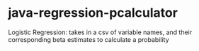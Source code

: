 java-regression-pcalculator
=================

Logistic Regression:
takes in a csv of variable names, and their corresponding beta estimates to calculate a probability